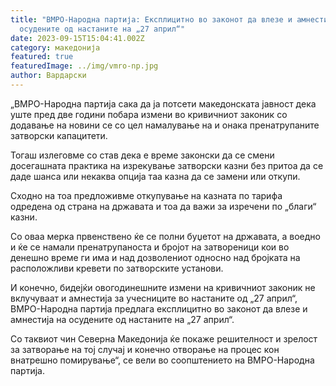 ```yaml
---
title: "ВМРО-Народна партија: Експлицитно во законот да влезе и амнестија на
  осудените од настаните на „27 април“"
date: 2023-09-15T15:04:41.002Z
category: македонија
featured: true
featuredImage: ../img/vmro-np.jpg
author: Вардарски
---
```

<!--StartFragment-->

„ВМРО-Народна партија сака да ја потсети македонската јавност дека уште пред две години побара измени во кривичниот законик со додавање на новини се со цел намалување на и онака пренатрупаните затворски капацитети.

Тогаш излеговме со став дека е време законски да се смени досегашната практика на изрекување затворски казни без притоа да се даде шанса или некаква опција таа казна да се замени или откупи.

Сходно на тоа предложивме откупување на казната по тарифа одредена од страна на државата и тоа да важи за изречени по „благи“ казни.

Со оваа мерка првенствено ќе се полни буџетот на државата, а воедно и ќе се намали пренатрупаноста и бројот на затвореници кои во денешно време ги има и над дозволениот односно над бројката на расположливи кревети по затворските установи.

И конечно, бидејќи овогодинешните измени на кривичниот законик не вклучуваат и амнестија за учесниците во настаните од „27 април“, ВМРО-Народна партија предлага експлицитно во законот да влезе и амнестија на осудените од настаните на „27 април“.

Со таквиот чин Северна Македонија ќе покаже решителност и зрелост за затворање на тој случај и конечно отворање на процес кон внатрешно помирување“, се вели во соопштението на ВМРО-Народна партија.

<!--EndFragment-->